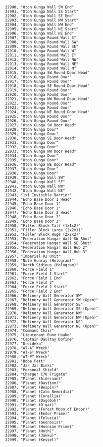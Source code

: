 ﻿```text
22900, "Otoh Gunga Wall SW End"
22901, "Otoh Gunga Wall SE Start"
22902, "Otoh Gunga Wall SE End"
22903, "Otoh Gunga Wall NW Start"
22904, "Otoh Gunga Wall NW End"
22905, "Otoh Gunga Wall NE Start"
22906, "Otoh Gunga Wall NE End"
22907, "Otoh Gunga Round Wall S"
22908, "Otoh Gunga Round Wall SW"
22909, "Otoh Gunga Round Wall SE"
22910, "Otoh Gunga Round Wall W"
22911, "Otoh Gunga Round Wall E"
22912, "Otoh Gunga Round Wall NW"
22913, "Otoh Gunga Round Wall NE"
22914, "Otoh Gunga Round Wall N"
22915, "Otoh Gunga SW Round Door Head"
22916, "Otoh Gunga Round Door"
22917, "Otoh Gunga Round Door"
22918, "Otoh Gunga SE Round Door Head"
22919, "Otoh Gunga Round Door"
22920, "Otoh Gunga Round Door"
22921, "Otoh Gunga NW Round Door Head"
22922, "Otoh Gunga Round Door"
22923, "Otoh Gunga Round Door"
22924, "Otoh Gunga NE Round Door Head"
22925, "Otoh Gunga Round Door"
22926, "Otoh Gunga Round Door"
22927, "Otoh Gunga SW Door Head"
22928, "Otoh Gunga Door"
22929, "Otoh Gunga Door"
22930, "Otoh Gunga SE Door Head"
22931, "Otoh Gunga Door"
22932, "Otoh Gunga Door"
22933, "Otoh Gunga NW Door Head"
22934, "Otoh Gunga Door"
22935, "Otoh Gunga Door"
22936, "Otoh Gunga NE Door Head"
22937, "Otoh Gunga Door"
22938, "Otoh Gunga Door"
22939, "Otoh Gunga Wall SW"
22940, "Otoh Gunga Wall SE"
22941, "Otoh Gunga Wall NW"
22942, "Otoh Gunga Wall NE"
22943, "1x1 Invisible Barrier"
22944, "Echo Base Door 1 Head"
22945, "Echo Base Door 1"
22946, "Echo Base Door 1"
22947, "Echo Base Door 2 Head"
22948, "Echo Base Door 2"
22949, "Echo Base Door 2"
22950, "Filler Block Tall (1x1x2)"
22951, "Filler Block Large (2x2x1)"
22952, "Filler Block Huge (2x2x2)"
22953, "Federation Hangar Wall SW Shut"
22954, "Federation Hangar Wall SE Shut"
22955, "Federation Hangar Wall Hub 2"
22956, "Federation Hangar Wall Hub 3"
22957, "Imperial R2 Unit"
22958, "Nute Gunray (Hologram)"
22959, "Darth Sidious (Hologram)"
22960, "Force Field 1"
22961, "Force Field 1 Start"
22962, "Force Field 1 End"
22963, "Force Field 2"
22964, "Force Field 2 Start"
22965, "Force Field 2 End"
22966, "Refinery Wall Generator SW"
22967, "Refinery Wall Generator SW (Open)"
22968, "Refinery Wall Generator SE"
22969, "Refinery Wall Generator SE (Open)"
22970, "Refinery Wall Generator NW"
22971, "Refinery Wall Generator NW (Open)"
22972, "Refinery Wall Generator NE"
22973, "Refinery Wall Generator NE (Open)"
22974, "Command Chair"
22975, "Lieutenant Rune Haako"
22976, "Captain Daultay Dofine"
22977, "Droideka"
22978, "AT-AT Wreck"
22979, "AT-ST Wreck"
22980, "AT-PT Wreck"
22981, "Boba Fett"
22982, "Jar Jar Binks"
22983, "Personal Shield"
22984, "Charger C70 Frigate"
22985, "Planet (Alderaan)"
22986, "Planet (Bastion)"
22987, "Planet (Bespin)"
22988, "Planet (Cato Nemoidia)"
22989, "Planet (Corellia)"
22990, "Planet (Dagobah)"
22991, "Planet (D'qar)"
22992, "Planet (Forest Moon of Endor)"
22993, "Planet (Endor Prime)"
22994, "Planet (Felucia)"
22995, "Planet (Geonosis)"
22996, "Planet (Hosnian Prime)"
22997, "Planet (Hoth)"
22998, "Planet (Jakku)"
22999, "Planet (Kessel)"
```